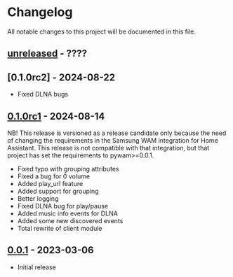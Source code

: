 # Changelog

All notable changes to this project will be documented in this file.

## [unreleased] - ????

## [0.1.0rc2] - 2024-08-22

- Fixed DLNA bugs

## [0.1.0rc1] - 2024-08-14

NB! This release is versioned as a release candidate only because the need of changing the
requirements in the Samsung WAM integration for Home Assistant. This release is not compatible
with that integration, but that project has set the requirements to pywam>=0.0.1.

- Fixed typo with grouping attributes
- Fixed a bug for 0 volume
- Added play_url feature
- Added support for grouping
- Better logging
- Fixed DLNA bug for play/pause
- Added music info events for DLNA
- Added some new discovered events
- Total rewrite of client module

## [0.0.1] - 2023-03-06

- Initial release

[unreleased]: https://github.com/Strixx76/pywam
[0.0.1]: https://github.com/Strixx76/pywam/tree/v0.0.1
[0.1.0rc1]: https://github.com/Strixx76/pywam/tree/v0.1.0rc1
